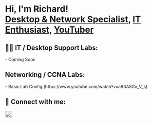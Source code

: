 <h1>Hi, I'm Richard! <br/><a href="https://github.com/rvangine">Desktop & Network Specialist</a>, <a href="https://www.linkedin.com/in/rvangine/">IT Enthusiast</a>, <a href="https://www.youtube.com/@ParlourBytes">YouTuber</a></h1>

<h2>👨‍💻 IT / Desktop Support Labs:</h2>
 - Coming Soon
<h2> Networking / CCNA Labs:</h2>
- Basic Lab Config (https://www.youtube.com/watch?v=a83ASGn_V_s)


<h2> 🤳 Connect with me:</h2>


[<img align="left" alt="Richard Vangine | LinkedIn" width="22px" src="https://cdn.jsdelivr.net/npm/simple-icons@v3/icons/linkedin.svg" />][linkedin]

[linkedin]: https://www.linkedin.com/in/richardv4126/
